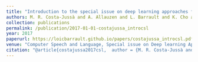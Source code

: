 ```yaml
---
title: "Introduction to the special issue on deep learning approaches for machine translation"
authors: M. R. Costa-Jussà and A. Allauzen and L. Barrault and K. Cho and H. Schwenk
collection: publications
permalink: /publication/2017-01-01-costajussa_introcsl
year: 2017
paperurl: https://loicbarrault.github.io/papers/costajussa_introcsl.pdf
venue: "Computer Speech and Language, Special issue on Deep learning Approaches for Machine Translation"
citation: "@article{costajussa2017csl,  author = {M. R. Costa-Jussà and A. Allauzen and L. Barrault and K. Cho and H. Schwenk},  category = {ACL},  journal = {Computer Speech and Language, Special issue on Deep learning Approaches for Machine Translation},  title = {Introduction to the special issue on deep learning approaches for machine translation},  url = {https://loicbarrault.github.io/papers/costajussa_introcsl.pdf},  year = {2017} }  "
---
```

